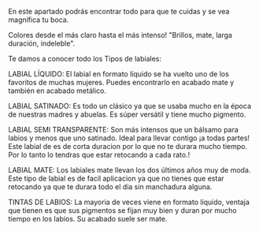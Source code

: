 En este apartado podrás encontrar todo para que te cuidas y se vea magnífica tu boca.

Colores desde el más claro hasta el más intenso!
"Brillos, mate, larga duración, indeleble".

Te damos a conocer todo los Tipos de labiales:


LABIAL LÍQUIDO: El labial en formato líquido se ha vuelto uno de los favoritos de muchas mujeres. 
Puedes encontrarlo en acabado mate y también en acabado metálico. 

LABIAL SATINADO: Es todo un clásico ya que se usaba mucho en la época de nuestras madres y abuelas. 
Es súper versátil y tiene mucho pigmento.

LABIAL SEMI TRANSPARENTE: Son más intensos que un bálsamo para labios y menos que uno satinado. Ideal para llevar contigo ¡a todas partes! 
Este labial de es de corta duracion por lo que no te durara mucho tiempo. Por lo tanto lo tendras que estar retocando a cada rato.!

LABIAL MATE: Los labiales mate llevan los dos últimos años muy de moda. Este tipo de labial es de facil aplicacion ya que no tienes que estar retocando ya que te durara todo el dia sin manchadura alguna.

TINTAS DE LABIOS: La mayoria de veces viene en formato líquido, ventaja que tienen es que sus pigmentos se fijan muy bien y duran por mucho tiempo en los labios. Su acabado suele ser mate.
